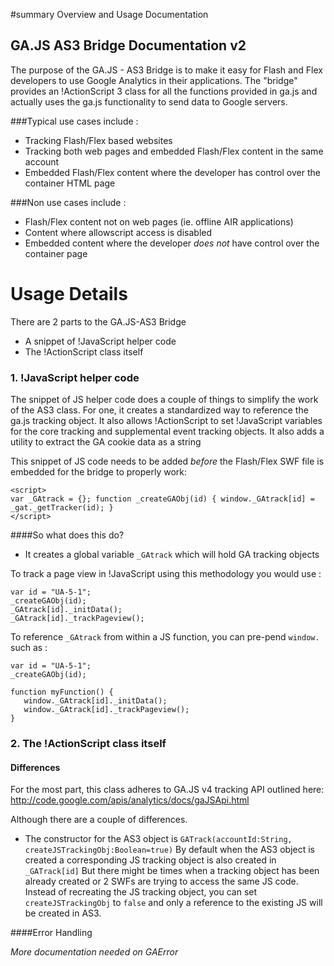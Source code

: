 #summary Overview and Usage Documentation

## GA.JS AS3 Bridge Documentation v2

The purpose of the GA.JS - AS3 Bridge is to make it easy for Flash and Flex developers to use Google Analytics in their applications. The "bridge" provides an !ActionScript 3 class for all the functions provided in ga.js and actually uses the ga.js functionality to send data to Google servers.

###Typical use cases include :
  * Tracking Flash/Flex based websites 
  * Tracking both web pages and embedded Flash/Flex content in the same account
  * Embedded Flash/Flex content where the developer has control over the container HTML page

###Non use cases include :
  * Flash/Flex content not on web pages (ie. offline AIR applications)
  * Content where allowscript access is disabled
  * Embedded content where the developer *does not* have control over the container page


# Usage Details

There are 2 parts to the GA.JS-AS3 Bridge
  * A snippet of !JavaScript helper code
  * The !ActionScript class itself 

### 1. !JavaScript helper code
 
The snippet of JS helper code does a couple of things to simplify the work of the AS3 class. For one, it creates a standardized way to reference the ga.js tracking object. It also allows !ActionScript to set !JavaScript variables for the core tracking and supplemental event tracking objects. It also adds a utility to extract the GA cookie data as a string

This snippet of JS code needs to be added *before* the Flash/Flex SWF file is embedded for the bridge to properly work:


    <script>
    var _GAtrack = {}; function _createGAObj(id) { window._GAtrack[id] = _gat._getTracker(id); }
    </script>


####So what does this do?
  * It creates a global variable `_GAtrack` which will hold GA tracking objects

  To track a page view in !JavaScript using this methodology you would use :

    var id = "UA-5-1";
    _createGAObj(id);
    _GAtrack[id]._initData();
    _GAtrack[id]._trackPageview();


  To reference `_GAtrack` from within a JS function, you can pre-pend `window.` such as :

    var id = "UA-5-1";
    _createGAObj(id);  
    
    function myFunction() {
       window._GAtrack[id]._initData();
       window._GAtrack[id]._trackPageview();
    }


### 2. The !ActionScript class itself

#### Differences
For the most part, this class adheres to GA.JS v4 tracking API outlined here: http://code.google.com/apis/analytics/docs/gaJSApi.html

Although there are a couple of differences.

  * The constructor for the AS3 object is `GATrack(accountId:String, createJSTrackingObj:Boolean=true)` By default when the AS3 object is created a corresponding JS tracking object is also created in `_GATrack[id]` But there might be times when a tracking object has been already created or 2 SWFs are trying to access the same JS code. Instead of recreating the JS tracking object, you can set `createJSTrackingObj` to `false` and only a reference to the existing JS will be created in AS3. 


####Error Handling

_More documentation needed on GAError_